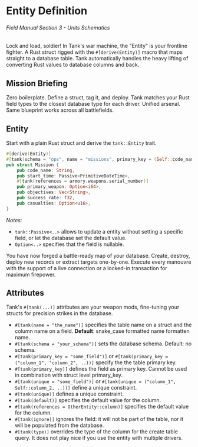 # Entity Definition
###### *Field Manual Section 3* - Units Schematics
Lock and load, soldier! In Tank's war machine, the "Entity" is your frontline fighter. A Rust struct rigged with the `#[derive(Entity)]` macro that maps straight to a database table. Tank automatically handles the heavy lifting of converting Rust values to database columns and back.

## Mission Briefing
Zero boilerplate. Define a struct, tag it, and deploy. Tank matches your Rust field types to the closest database type for each driver. Unified arsenal. Same blueprint works across all battlefields.

## Entity
Start with a plain Rust struct and derive the `tank::Entity` trait.
```rust
#[derive(Entity)]
#[tank(schema = "ops", name = "missions", primary_key = (Self::code_name, Self::start_time))]
pub struct Mission {
    pub code_name: String,
    pub start_time: Passive<PrimitiveDateTime>,
    #[tank(references = armory.weapons.serial_number)]
    pub primary_weapon: Option<i64>,
    pub objectives: Vec<String>,
    pub success_rate: f32,
    pub casualties: Option<u16>,
}
```
*Notes:*
* `tank::Passive<..>` allows to update a entity without setting a specific field, or let the database set the default value.
* `Option<..>` specifies that the field is nullable.

You have now forged a battle-ready map of your database. Create, destroy,  deploy new records or extract targets one-by-one. Execute every manouvre with the support of a live connection or a locked-in transaction for maximum firepower.

## Attributes
Tank's `#[tank(...)]` attributes are your weapon mods, fine-tuning your structs for precision strikes in the database.
- <Badge type="tip" text="struct" /><Badge type="tip" text="field" /> `#[tank(name = "the_name")]` specifies the table name on a struct and the column name on a field. **Default**: snake_case formatted name formatten name.
- <Badge type="tip" text="struct" /> `#[tank(schema = "your_schema")]` sets the database schema. Default: no schema.
- <Badge type="tip" text="struct" /> `#[tank(primary_key = "some_field")]` or `#[tank(primary_key = ("column_1", "column_2", ..))]` specify the the table primary key.
- <Badge type="tip" text="field" /> `#[tank(primary_key)]` defines the field as primary key. Cannot be used in combination with struct level primary_key.
- <Badge type="tip" text="struct" /> `#[tank(unique = "some_field")]` or `#[tank(unique = ("column_1", Self::column_2, ..))]` define a unique constraint.
- <Badge type="tip" text="field" /> `#[tank(unique)]` defines a unique constraint.
- <Badge type="tip" text="field" /> `#[tank(default)]` specifies the default value for the column.
- <Badge type="tip" text="field" /> `#[tank(references = OtherEntity::column)]` specifies the default value for the column.
- <Badge type="tip" text="field" /> `#[tank(ignore)]` ignores the field: it will not be part of the table, nor it will be populated from the database.
- <Badge type="tip" text="field" /> `#[tank(type)]` overrides the type of the column for the create table query. It does not play nice if you use the entity with multiple drivers.
